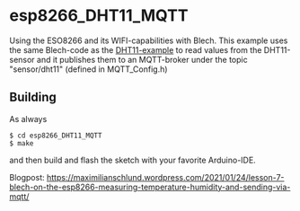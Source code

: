# esp8266_DHT11_MQTT

Using the ESO8266 and its WIFI-capabilities with Blech.
This example uses the same Blech-code as the
[DHT11-example](https://github.com/mschlund/blechexamples_arduino/tree/main/DHT11)
to read values from the DHT11-sensor and it publishes
them to an MQTT-broker under the topic "sensor/dht11" (defined in MQTT_Config.h)


## Building

As always
```
$ cd esp8266_DHT11_MQTT
$ make
```

and then build and flash the sketch with your favorite Arduino-IDE.

Blogpost: https://maximilianschlund.wordpress.com/2021/01/24/lesson-7-blech-on-the-esp8266-measuring-temperature-humidity-and-sending-via-mqtt/
